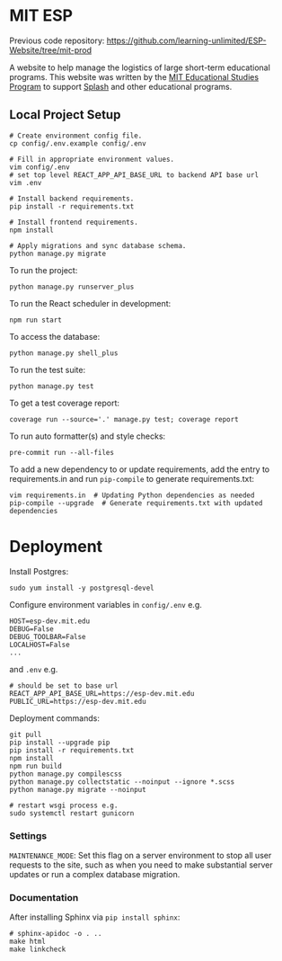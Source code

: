 # MIT ESP
Previous code repository: https://github.com/learning-unlimited/ESP-Website/tree/mit-prod

A website to help manage the logistics of large short-term educational programs. This website was written by the [MIT Educational Studies Program](https://esp.mit.edu) to support [Splash](https://esp.mit.edu/learn/Splash) and other educational programs.

<!-- Documentation for program administrators and developers is in the docs directory, including dev setup documentation and instructions for contributors. -->

## Local Project Setup
```
# Create environment config file.
cp config/.env.example config/.env

# Fill in appropriate environment values.
vim config/.env
# set top level REACT_APP_API_BASE_URL to backend API base url
vim .env

# Install backend requirements.
pip install -r requirements.txt

# Install frontend requirements.
npm install

# Apply migrations and sync database schema.
python manage.py migrate

```

To run the project:
```
python manage.py runserver_plus
```
To run the React scheduler in development:
```
npm run start
```
To access the database:
```
python manage.py shell_plus
```
To run the test suite:
```
python manage.py test
```
To get a test coverage report:
```
coverage run --source='.' manage.py test; coverage report
```
To run auto formatter(s) and style checks:
```
pre-commit run --all-files
```
To add a new dependency to or update requirements, add the entry to requirements.in and run `pip-compile` to generate requirements.txt:
```
vim requirements.in  # Updating Python dependencies as needed
pip-compile --upgrade  # Generate requirements.txt with updated dependencies
```


# Deployment
Install Postgres:
```buildoutcfg
sudo yum install -y postgresql-devel
```

Configure environment variables in `config/.env` e.g.
```
HOST=esp-dev.mit.edu
DEBUG=False
DEBUG_TOOLBAR=False
LOCALHOST=False
...
```
and `.env` e.g.
```
# should be set to base url
REACT_APP_API_BASE_URL=https://esp-dev.mit.edu
PUBLIC_URL=https://esp-dev.mit.edu
```

Deployment commands:
```
git pull
pip install --upgrade pip
pip install -r requirements.txt
npm install
npm run build
python manage.py compilescss
python manage.py collectstatic --noinput --ignore *.scss
python manage.py migrate --noinput

# restart wsgi process e.g.
sudo systemctl restart gunicorn
```

### Settings

`MAINTENANCE_MODE`: Set this flag on a server environment to stop all user requests to the site, such as when you need to make substantial server updates or run a complex database migration.


### Documentation
After installing Sphinx via `pip install sphinx`:
```
# sphinx-apidoc -o . ..
make html
make linkcheck
```
